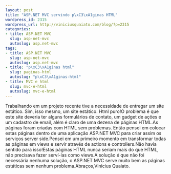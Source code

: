 ```yaml
--- 
layout: post
title: "ASP.NET MVC servindo p\xC3\xA1ginas HTML"
wordpress_id: 2315
wordpress_url: http://viniciusquaiato.com/blog/?p=2315
categories: 
- title: ASP.NET MVC
  slug: asp-net-mvc
  autoslug: asp.net-mvc
tags: 
- title: ASP.NET MVC
  slug: asp-net-mvc
  autoslug: asp.net-mvc
- title: "p\xC3\xA1ginas html"
  slug: paginas-html
  autoslug: "p\xC3\xA1ginas-html"
- title: MVC e html
  slug: mvc-e-html
  autoslug: mvc-e-html
---
```

Trabalhando em um projeto recente tive a necessidade de entregar um site estático. Sim, isso mesmo, um site estático. Html puro!O problema é que este site deveria ter alguns formulários de contato, um gadget de ações e um cadastro de email, além é claro de uma dezena de páginas HTML.As páginas foram criadas com HTML sem problemas. Então pensei em colocar estas páginas dentro de uma aplicação ASP.NET MVC para criar assim os serviços server side.Pensei em um primeiro momento em transformar todas as páginas em views e servir através de actions e controllers.Não havia sentido para isso!Estas páginas HTML nunca seriam mais do que HTML, não precisava fazer serví-las como views.A solução é que não foi necessária nenhuma solução, o ASP.NET MVC serve muito bem as páginas estáticas sem nenhum problema.Abraços,Vinicius Quaiato.
